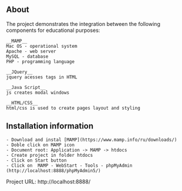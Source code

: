 ## About
The project demonstrates the integration between the following components for educational purposes:

```
__MAMP__
Mac OS - operational system
Apache - web server
MySQL - database
PHP - programming language

__JQuery__
jquery acesses tags in HTML

__Java Script__
js creates modal windows

__HTML/CSS__
html/css is used to create pages layout and styling
```

## Installation information
```
- Download and instal [MAMP](https://www.mamp.info/ru/downloads/)
- Doble click on MAMP icon
- Document root: Application -> MAMP -> htdocs
- Create project in folder htdocs
- Click on Start button
- Click on  MAMP - WebStart - Tools - phpMyAdmin (http://localhost:8888/phpMyAdmin5/)
```

Project URL: http://localhost:8888/

